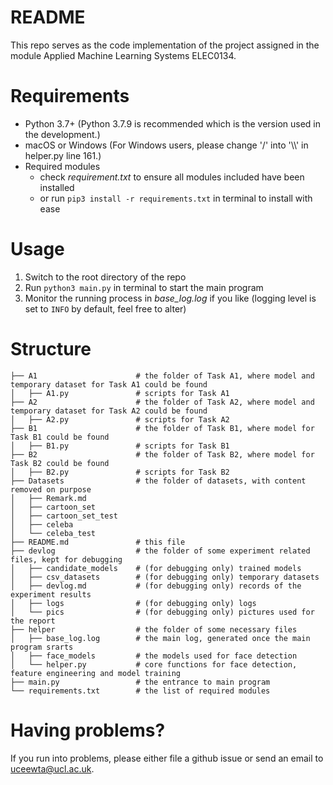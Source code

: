 # README

This repo serves as the code implementation of the project assigned in the module Applied Machine Learning Systems ELEC0134.

# Requirements

- Python 3.7+ (Python 3.7.9 is recommended which is the version used in the development.)
- macOS or Windows (For Windows users, please change '/' into '\\\\' in helper.py line 161.)
- Required modules
  - check *requirement.txt* to ensure all modules included have been installed
  - or run ```pip3 install -r requirements.txt``` in terminal to install with ease

# Usage

1. Switch to the root directory of the repo
2. Run ```python3 main.py``` in terminal to start the main program
3. Monitor the running process in *base_log.log* if you like (logging level is set to ```INFO``` by default, feel free to alter)

# Structure

```.
├── A1                      # the folder of Task A1, where model and temporary dataset for Task A1 could be found
│   ├── A1.py               # scripts for Task A1
├── A2                      # the folder of Task A2, where model and temporary dataset for Task A2 could be found
│   ├── A2.py               # scripts for Task A2
├── B1                      # the folder of Task B1, where model for Task B1 could be found
│   ├── B1.py               # scripts for Task B1
├── B2                      # the folder of Task B2, where model for Task B2 could be found
│   ├── B2.py               # scripts for Task B2
├── Datasets                # the folder of datasets, with content removed on purpose
│   ├── Remark.md
│   ├── cartoon_set
│   ├── cartoon_set_test
│   ├── celeba
│   └── celeba_test
├── README.md               # this file
├── devlog                  # the folder of some experiment related files, kept for debugging
│   ├── candidate_models    # (for debugging only) trained models
│   ├── csv_datasets        # (for debugging only) temporary datasets
│   ├── devlog.md           # (for debugging only) records of the experiment results
│   ├── logs                # (for debugging only) logs
│   └── pics                # (for debugging only) pictures used for the report
├── helper                  # the folder of some necessary files
│   ├── base_log.log        # the main log, generated once the main program srarts
│   ├── face_models         # the models used for face detection
│   └── helper.py           # core functions for face detection, feature engineering and model training
├── main.py                 # the entrance to main program
└── requirements.txt        # the list of required modules
```

# Having problems?

If you run into problems, please either file a github issue or send an email to uceewta@ucl.ac.uk.
